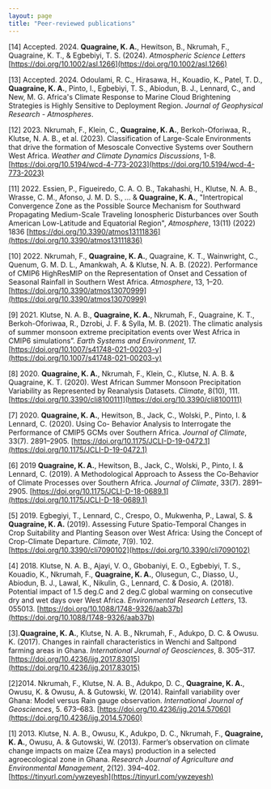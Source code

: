 ```yaml
---
layout: page
title: "Peer-reviewed publications"
---
```


[14] Accepted. 2024. **Quagraine, K. A.**, Hewitson, B., Nkrumah, F., Quagraine, K. T., & Egbebiyi, T. S. (2024). *Atmospheric Science Letters* [https://doi.org/10.1002/asl.1266](https://doi.org/10.1002/asl.1266)

[13] Accepted. 2024. Odoulami, R. C., Hirasawa, H., Kouadio, K., Patel, T. D., **Quagraine, K. A.**, Pinto, I., Egbebiyi, T. S., Abiodun, B. J., Lennard, C., and New, M. G. Africa's Climate Response to Marine Cloud Brightening Strategies is Highly Sensitive to Deployment Region. *Journal of Geophysical Research - Atmospheres*.

[12] 2023. Nkrumah, F., Klein, C., **Quagraine, K. A.**, Berkoh-Oforiwaa, R., Klutse, N. A. B., et al. (2023). Classification of Large-Scale Environments that drive the formation of Mesoscale Convective Systems over Southern West Africa. *Weather and Climate Dynamics Discussions*, 1-8. [https://doi.org/10.5194/wcd-4-773-2023](https://doi.org/10.5194/wcd-4-773-2023)

[11] 2022. Essien, P., Figueiredo, C. A. O. B., Takahashi, H., Klutse, N. A. B., Wrasse, C. M., Afonso, J. M. D. S., ... & **Quagraine, K. A.**, "Intertropical Convergence Zone as the Possible Source Mechanism for Southward Propagating Medium-Scale Traveling Ionospheric Disturbances over South American Low-Latitude and Equatorial Region", *Atmosphere*, 13(11) (2022) 1836 [https://doi.org/10.3390/atmos13111836](https://doi.org/10.3390/atmos13111836)

[10] 2022. Nkrumah, F., **Quagraine, K. A.**, Quagraine, K. T., Wainwright, C., Quenum, G. M. D. L., Amankwah, A. & Klutse, N. A. B. (2022). Performance of CMIP6 HighResMIP on the Representation of Onset and Cessation of Seasonal Rainfall in Southern West Africa. *Atmosphere*, 13, 1–20. [https://doi.org/10.3390/atmos13070999](https://doi.org/10.3390/atmos13070999)

[9]	2021. Klutse, N. A. B., **Quagraine, K. A.**, Nkrumah, F., Quagraine, K. T., Berkoh-Oforiwaa, R., Dzrobi, J. F. & Sylla, M. B. (2021). The climatic analysis of summer monsoon extreme precipitation events over West Africa in CMIP6 simulations”. *Earth Systems and Environment*, 17. [https://doi.org/10.1007/s41748-021-00203-y](https://doi.org/10.1007/s41748-021-00203-y)

[8]	2020. **Quagraine, K. A.**, Nkrumah, F., Klein, C., Klutse, N. A. B. & Quagraine, K. T. (2020). West African Summer Monsoon Precipitation Variability as Represented by Reanalysis Datasets. *Climate*, 8(10), 111. [https://doi.org/10.3390/cli8100111](https://doi.org/10.3390/cli8100111)

[7] 2020. **Quagraine, K. A.**, Hewitson, B., Jack, C., Wolski, P., Pinto, I. & Lennard, C. (2020). Using Co- Behavior Analysis to Interrogate the Performance of CMIP5 GCMs over Southern Africa. *Journal of Climate*, 33(7). 2891–2905. [https://doi.org/10.1175/JCLI-D-19-0472.1](https://doi.org/10.1175/JCLI-D-19-0472.1)

[6]	2019 **Quagraine, K. A.**, Hewitson, B., Jack, C., Wolski, P., Pinto, I. & Lennard, C. (2019). A Methodological Approach to Assess the Co-Behavior of Climate Processes over Southern Africa. *Journal of Climate*, 33(7). 2891–2905. [https://doi.org/10.1175/JCLI-D-18-0689.1](https://doi.org/10.1175/JCLI-D-18-0689.1)

[5]	2019. Egbegiyi, T., Lennard, C., Crespo, O., Mukwenha, P., Lawal, S. & **Quagraine, K. A.** (2019). Assessing Future Spatio-Temporal Changes in Crop Suitability and Planting Season over West Africa: Using the Concept of Crop-Climate Departure. *Climate*, 7(9). 102. [https://doi.org/10.3390/cli7090102](https://doi.org/10.3390/cli7090102)

[4]	2018. Klutse, N. A. B., Ajayi, V. O., Gbobaniyi, E. O., Egbebiyi, T. S., Kouadio, K., Nkrumah, F., **Quagraine, K. A.**, Olusegun, C., Diasso, U., Abiodun, B. J., Lawal, K., Nikulin, G., Lennard, C. & Dosio, A. (2018). Potential impact of 1.5 deg.C and 2 deg.C global warming on consecutive dry and wet days over West Africa. *Environmental Research Letters*, 13. 055013. [https://doi.org/10.1088/1748-9326/aab37b](https://doi.org/10.1088/1748-9326/aab37b)

[3].**Quagraine, K. A.**, Klutse, N. A. B., Nkrumah, F., Adukpo, D. C. & Owusu. K. (2017). Changes in rainfall characteristics in Wenchi and Saltpond farming areas in Ghana. *International Journal of Geosciences*, 8. 305–317. [https://doi.org/10.4236/ijg.2017.83015](https://doi.org/10.4236/ijg.2017.83015)

[2]2014. Nkrumah, F., Klutse, N. A. B., Adukpo, D. C., **Quagraine, K. A.**, Owusu, K. & Owusu, A. & Gutowski, W. (2014). Rainfall variability over Ghana: Model versus Rain gauge observation.  *International Journal of Geosciences*, 5. 673–683. [https://doi.org/10.4236/ijg.2014.57060](https://doi.org/10.4236/ijg.2014.57060)

[1]	2013. Klutse, N. A. B., Owusu, K., Adukpo, D. C., Nkrumah, F., **Quagraine, K. A.**, Owusu, A. & Gutowski, W. (2013). Farmer’s observation on climate change impacts on maize (Zea mays) production in a selected agroecological zone in Ghana. *Research Journal of Agriculture and Environmental Management*, 2(12). 394–402. [https://tinyurl.com/ywzeyesh](https://tinyurl.com/ywzeyesh)
